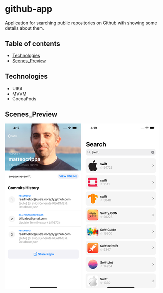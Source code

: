 # github-app
Application for searching public repositories on Github with showing some details about them.

## Table of contents
* [Technologies](#Technologies)
* [Scenes_Preview](#Scenes_Preview)

## Technologies

* UIKit
* MVVM
* CocoaPods

## Scenes_Preview

<img src="./github app/Previews/RepositoryDetailsScreenShot.png" width="49%"> <img src="./github app/Previews/RepositorySearchScreenshot.png" width="49%">
